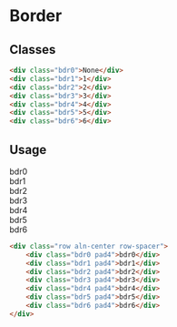 # Border

## Classes
```html
<div class="bdr0">None</div>
<div class="bdr1">1</div>
<div class="bdr2">2</div>
<div class="bdr3">3</div>
<div class="bdr4">4</div>
<div class="bdr5">5</div>
<div class="bdr6">6</div>
```

## Usage
<div class="row aln-center row-spacer">
    <div class="bdr0 pad4">bdr0</div>
    <div class="bdr1 pad4">bdr1</div>
    <div class="bdr2 pad4">bdr2</div>
    <div class="bdr3 pad4">bdr3</div>
    <div class="bdr4 pad4">bdr4</div>
    <div class="bdr5 pad4">bdr5</div>
    <div class="bdr6 pad4">bdr6</div>
</div>

```html
<div class="row aln-center row-spacer">
    <div class="bdr0 pad4">bdr0</div>
    <div class="bdr1 pad4">bdr1</div>
    <div class="bdr2 pad4">bdr2</div>
    <div class="bdr3 pad4">bdr3</div>
    <div class="bdr4 pad4">bdr4</div>
    <div class="bdr5 pad4">bdr5</div>
    <div class="bdr6 pad4">bdr6</div>
</div>
```